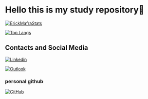 # Hello this is my study repository📖

[![ErickMafraStats](https://github-readme-stats.vercel.app/api?username=Erick-Mafra-Edu&theme=transparent)](https://darkeclipse.com.br)
<!--
Svg dos ultimos estudos farei depois
[![ErickMafstudys]()]
-->
[![Top Langs](https://github-readme-stats.vercel.app/api/top-langs/?username=Erick-Mafra-Edu&layout=compact&theme=transparent)](https://github.com/Erick-Mafra/)

## Contacts and Social Media

[![Linkedin](https://img.shields.io/badge/LinkedIn-0077B5?style=for-the-badge&logo=linkedin&logoColor=white)](https://www.linkedin.com/in/erick-mafra-3726a4257/)

[![Outlook](https://img.shields.io/badge/Microsoft_Outlook-0078D4?style=for-the-badge&logo=microsoft-outlook&logoColor=white)](mailto:erick.8315728@edu.univali.br)

### personal github
[![GitHub](https://img.shields.io/badge/github-%23121011.svg?style=for-the-badge&logo=github&logoColor=white)](https://github.com/erick-mafra/)
